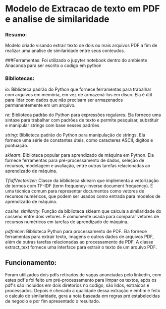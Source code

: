 # Modelo de Extracao de texto em PDF e analise de similaridade

### Resumo: 
Modelo criado visando extrair texto de dois ou mais arquivos PDF a fim de realizar uma analise de similaridade entre seus conteudos.

###Ferramentas: 
Foi utilizado o jupyter notebook dentro do ambiente Anaconda para ser escrito o codigo em python 

### Bibliotecas: 

*io*: Biblioteca padrão do Python que fornece ferramentas para trabalhar com arquivos em memória, em vez de armazená-los em disco. Ela é útil para lidar com dados que não precisam ser armazenados permanentemente em um arquivo.

*re*: Biblioteca padrão do Python para expressões regulares. Ela fornece uma sintaxe para trabalhar com padrões de texto e permite pesquisar, substituir e manipular strings com base nesses padrões.

*string*: Biblioteca padrão do Python para manipulação de strings. Ela fornece uma série de constantes úteis, como caracteres ASCII, dígitos e pontuação.

*sklearn*: Biblioteca popular para aprendizado de máquina em Python. Ela fornece ferramentas para pré-processamento de dados, seleção de recursos, modelagem e avaliação, entre outras tarefas relacionadas ao aprendizado de máquina.

*TfidfVectorizer*: Classe da biblioteca sklearn que implementa a vetorização de termos com TF-IDF (term frequency-inverse document frequency). É uma técnica comum para representar documentos como vetores de recursos numéricos, que podem ser usados como entrada para modelos de aprendizado de máquina.

*cosine_similarity*: Função da biblioteca sklearn que calcula a similaridade do cosseno entre dois vetores. É comumente usada para comparar vetores de recursos numéricos em tarefas de aprendizado de máquina.

*pdfminer*: Biblioteca Python para processamento de PDF. Ela fornece ferramentas para extrair texto, imagens e outros dados de arquivos PDF, além de outras tarefas relacionadas ao processamento de PDF. A classe extract_text fornece uma interface para extrair o texto de um arquivo PDF.

## Funcionamento:

Foram utilizados dois pdfs retirados de vagas anunciadas pelo linkedin, com estes pdf's foi feito um pré-processamento para limpar os textos, após os pdf's são incluidos em dois diretorios no codigo, são lidos, extraidos e processados. Depois é checado a qualidade dessa extração e emfim é feito o calculo de similaridade, gera a nota baseada em regras pré estabelecidas de negocio e por fim apresentado o resultado. 
